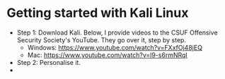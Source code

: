 # Getting started with Kali Linux
 - Step 1: Download Kali. Below, I provide videos to the CSUF Offensive Security Society's YouTube. They go over it, step by step.
    - Windows: https://www.youtube.com/watch?v=FXxfOj48jEQ
    - Mac: https://www.youtube.com/watch?v=l9-s6rmNRqI
 - Step 2: Personalise it.
 - 
